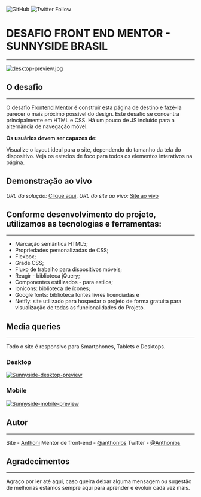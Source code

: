 ![GitHub](https://img.shields.io/github/license/anthonibs/sunnyside-agency-landing-page) ![Twitter Follow](https://img.shields.io/twitter/follow/Anthonibs?style=social)
# DESAFIO FRONT END MENTOR - SUNNYSIDE BRASIL
--------
[![desktop-preview.jpg](https://i.postimg.cc/Dz1KZLhP/desktop-preview.jpg)](https://postimg.cc/McZL3cvn)

## O desafio
----------
O desafio [Frontend Mentor](https://www.frontendmentor.io/challenges/sunnyside-agency-landing-page-7yVs3B6ef) é construir esta página de destino e fazê-la parecer o mais próximo possível do design. Este desafio se concentra principalmente em HTML e CSS. Há um pouco de JS incluído para a alternância de navegação móvel. 

 **Os usuários devem ser capazes de:**

Visualize o layout ideal para o site, dependendo do tamanho da tela do dispositivo.
Veja os estados de foco para todos os elementos interativos na página.

## Demonstração ao vivo

*URL da solução:* [Clique aqui](https://www.frontendmentor.io/solutions/site-de-viagens-sunnyside-brasil-hn05PfVnW).
*URL do site ao vivo:* [Site ao vivo](https://sunnyside-brasil-viagens.netlify.app/#)

## Conforme desenvolvimento do projeto, utilizamos as tecnologias e ferramentas:
--------
- Marcação semântica HTML5;
- Propriedades personalizadas de CSS;
- Flexbox;
 - Grade CSS;
- Fluxo de trabalho para dispositivos móveis;
- Reagir - biblioteca jQuery;
- Componentes estilizados - para estilos;
- Ionicons: biblioteca de ícones;
- Google fonts: biblioteca fontes livres licenciadas e
- Netfly: site utilizado para hospedar o projeto de forma gratuita para visualização de todas as funcionalidades do Projeto.

## Media queries
-----------
Todo o site é responsivo para Smartphones, Tablets e Desktops.

### Desktop
[![Sunnyside-desktop-preview](https://i.postimg.cc/QNwCvRgW/Screen-Recorder-Project12.gif)](https://postimg.cc/YjNtWDsp)

### Mobile
[![Sunnyside-mobile-preview](https://i.postimg.cc/85G9FPVr/Screen-Recorder-Project10.gif)](https://postimg.cc/R3PXymhM)

## Autor
------
Site - [Anthoni](https://www.linkedin.com/in/anthoni-broering-dos-santos-483774119/)
Mentor de front-end - [@anthonibs](https://www.frontendmentor.io/profile/anthonibs)
Twitter - [@Anthonibs](https://twitter.com/Anthonibs)

## Agradecimentos
-------------
Agraço por ler até aqui, caso queira deixar alguma mensagem ou sugestão de melhorias estamos sempre aqui para aprender e evoluir cada vez mais.